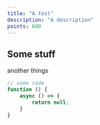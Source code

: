 ```yaml
---
title: "A test"
description: "A description"
points: 600
---
```


## Some stuff

another things

```javascript
// some code
function () {
    async () => {
        return null;
    }
}
```
